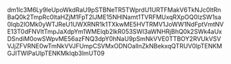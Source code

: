 dm1lc3M6Ly9leUpoWkdRaU9pSTBNeTR5TWprdU1URTFMakV6TkNJc0ltRnBaQ0k2TmpRc0ltaHZjM1FpT2lJME15NHlNamt1TVRFMUxqRXpOQ0lzSW1sa0lqb2lOMk0yWTJReU1UWXRNR1k1TXkwME5HVTRMV1JoWW1NdFptVmtNVE13T0dFNVltTmpJaXdpYm1WMElqb2lkR053SWl3aWNHRjBhQ0k2SWk4aUxDSndiM0owSWpvME56azFNQ3dpY0hNaU9pSmNkVVE0TTBOY2RVUkVSVVJjZFVRNE0wTmNkVVJFUmpCSVMxODNOallnZkNBekxqQTRUV0lpTENKMGJITWlPaUlpTENKMklqb3lmUT09
